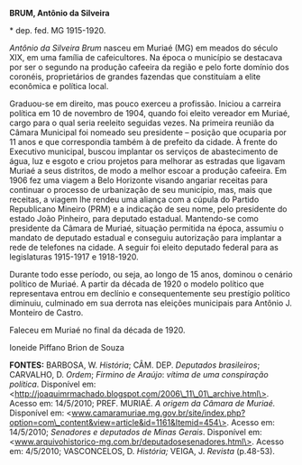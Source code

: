**BRUM, Antônio da Silveira**

\* dep. fed. MG 1915-1920.

*Antônio da Silveira Brum* nasceu em Muriaé (MG) em meados do século
XIX, em uma família de cafeicultores. Na época o município se destacava
por ser o segundo na produção cafeeira da região e pelo forte domínio
dos coronéis, proprietários de grandes fazendas que constituíam a elite
econômica e política local.

Graduou-se em direito, mas pouco exerceu a profissão. Iniciou a carreira
política em 10 de novembro de 1904, quando foi eleito vereador em
Muriaé, cargo para o qual seria reeleito seguidas vezes. Na primeira
reunião da Câmara Municipal foi nomeado seu presidente – posição que
ocuparia por 11 anos e que correspondia também à de prefeito da cidade.
À frente do Executivo municipal, buscou implantar os serviços de
abastecimento de água, luz e esgoto e criou projetos para melhorar as
estradas que ligavam Muriaé a seus distritos, de modo a melhor escoar a
produção cafeeira. Em 1906 fez uma viagem a Belo Horizonte visando
angariar receitas para continuar o processo de urbanização de seu
município, mas, mais que receitas, a viagem lhe rendeu uma aliança com a
cúpula do Partido Republicano Mineiro (PRM) e a indicação de seu nome,
pelo presidente do estado João Pinheiro, para deputado estadual.
Mantendo-se como presidente da Câmara de Muriaé, situação permitida na
época, assumiu o mandato de deputado estadual e conseguiu autorização
para implantar a rede de telefones na cidade. A seguir foi eleito
deputado federal para as legislaturas 1915-1917 e 1918-1920.

Durante todo esse período, ou seja, ao longo de 15 anos, dominou o
cenário político de Muriaé. A partir da década de 1920 o modelo político
que representava entrou em declínio e consequentemente seu prestígio
político diminuiu, culminado em sua derrota nas eleições municipais para
Antônio J. Monteiro de Castro.

Faleceu em Muriaé no final da década de 1920.

Ioneide Piffano Brion de Souza

**FONTES:** BARBOSA, W. *História*; CÂM. DEP. *Deputados brasileiros*;
CARVALHO, D. *Ordem*; *Firmino de Araújo*: *vítima de uma conspiração
política*. Disponível em:
\<http://joaquimrmachado.blogspot.com/2006\_11\_01\_archive.html\>.
Acesso em: 14/5/2010; PREF. MURIAÉ. *A origem da Câmara de Muriaé.*
Disponível em:
\<www.camaramuriae.mg.gov.br/site/index.php?option=com\_content&view=article&id=1161&Itemid=454\>.
Acesso em: 14/5/2010; *Senadores e deputados de Minas Gerais*.
Disponível em:
\<www.arquivohistorico-mg.com.br/deputadosesenadores.html\>. Acesso em:
4/5/2010; VASCONCELOS, D. *História;* VEIGA, J. *Revista* (p.48-53).
